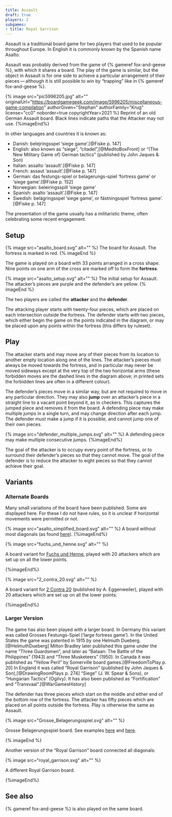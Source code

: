 ```yaml
---
title: Assault
draft: true
players: 2
subgames:
- title: Royal Garrison
---
```


<p class="lead">Assault is a traditional board game for two players that used to be popular
throughout Europe. In English it is commonly known by the Spanish name <span lang="es">Asalto</span>.</p>

Assault was probably derived from the game of {% gameref fox-and-geese %}, with
which it shares a board. The play of the game is similar, but the object in
Assault is for one side to achieve a particular arrangement of their
pieces — although it is still possible to win by “trapping” like in {% gameref
fox-and-geese %}.

{% image src="pic5996205.jpg" alt="" originalUrl="https://boardgamegeek.com/image/5996205/miscellaneous-game-compilation"
    authorGiven="Stephan"
    authorFamily="Krug"
    license="cc0"
    noborder=true
    copyrightYear=2021 %}
Reprint of an old German Assault board. Black lines indicate paths that the Attacker may not use.
{%imageEnd%}

<!-- excerpt -->

In other languages and countries it is known as:

* Danish: <span lang="da">belejringsspel</span> ‘siege game’.[@Fiske p. 147]
* English: also known as “siege”, “citadel”,[@MeditoBoxFront] or “(The New
  Military Game of) German tactics” (published by John Jaques & Son)
* Italian: <span lang="it">assalto</span> ‘assault’.[@Fiske p. 147]
* French: <span lang="fr">assaut</span> ‘assault’.[@Fiske p. 147]
* German: <span lang="de">das festungs-spiel</span> or <span
  lang="de">belagerungs-spiel</span> ‘fortress game’ or ‘siege game’.[@Fiske p.
  152]
* Norwegian: <span lang="no">beleiringsspill</span> ‘siege game’
* Spanish: <span lang="es">asalto</span> ‘assault’.[@Fiske p. 147]
* Swedish: <span lang="sv">belägringsspel</span> ‘siege game’, or <span
  lang="sv">fästningsspel</span> ‘fortress game’.[@Fiske p. 147]

The presentation of the game usually has a militaristic theme, often celebrating
some recent engagement.

## Setup 

{% image src="asalto_board.svg" alt="" %}
The board for Assault. The fortress is marked in red.
{% imageEnd %}

The game is played on a board with 33 points arranged in a cross shape. Nine
points on one arm of the cross are marked off to form the **fortress**.

{% image src="asalto_setup.svg" alt="" %}
The initial setup for Assault. The attacker’s pieces are purple and the defender’s are yellow.
{% imageEnd %}

The two players are called the **attacker** and the **defender**.

The attacking player starts with twenty-four pieces, which are placed on each
intersection outside the fortress. The defender starts with two pieces, which
either begin the game on the points indicated in the diagram, or may be placed
upon any points within the fortress (this differs by ruleset).

## Play

The attacker starts and may move any of their pieces from its location to
another empty location along one of the lines. The attacker’s pieces must always
be moved towards the fortress, and in particular may never be moved sideways
except at the very top of the two horizontal arms (these forbidden moves are the
dashed lines in the diagram above; in printed sets the forbidden lines are often
in a different colour).

The defender’s pieces move in a similar way, but are not required to move in any
particular direction. They may also **jump** over an attacker’s piece in a straight
line to a vacant point beyond it, as in checkers. This captures the jumped piece
and removes it from the board. A defending piece may make multiple jumps in a
single turn, and may change direction after each jump. The defender *must* make
a jump if it is possible, and cannot jump one of their own pieces.

{% image src="defender_multiple_jumps.svg" alt="" %}
A defending piece may make multiple consecutive jumps.
{%imageEnd%}

The goal of the attacker is to occupy every point of the fortress, or to
surround their defender’s pieces so that they cannot move. The goal of the
defender is to reduce the attacker to eight pieces so that they cannot achieve
their goal.

## Variants

### Alternate Boards

Many small variations of the board have been published. Some are displayed here.
For these I do not have rules, so it is unclear if horizontal movements were
permitted or not.

<div class="multi wide">

{% image src="asalto_simplified_board.svg" alt="" %}
A board without most diagonals (as found [here](https://boardgamegeek.com/image/5069937/miscellaneous-game-compilation)).
{%imageEnd%}

{% image src="fuchs_und_henne.svg" alt="" %}

A board variant for [<span lang="de">Fuchs und
Henne</span>](https://web.archive.org/web/20120817104138/http://www.holznerspiele.de/anleitung.html),
played with 20 attackers which are set up on all the lower points. 

{%imageEnd%}

{% image src="2_contra_20.svg" alt="" %}

A board variant for [<span lang="de">2 Contra
20</span>](https://boardgamegeek.com/image/6417481/asalto) (published by A.
Eggenweiler), played with 20 attackers which are set up on all the lower points. 

{%imageEnd%}

</div>

### Larger Version

The game has also been played with a larger board. In Germany this variant was
called <span lang="de">Grosses Festungs-Spiel</span> (‘large fortress game’). In
the United States the game was patented in 1915 by one Helmuth
Dueberg.[@HelmuthDueberg] Milton Bradley later published this game under the
name “Three Guardsmen”, and later as “Bataan: The Battle of the Philippines”
(1943) and “Three Musketeers” (1950). In Canada it was published as “Yellow
Peril” by Somerville board games.[@FreedomToPlay p. 20] In England it was called
“Royal Garrison” (published by John Jaques & Son),[@DrawingRoomPlays p. 274]
“Siege” (J. W. Spear & Sons), or “Hungarian Tactics” (Ogilvy). It has also been
published as “Fortification” and “Transvaal”.[@WarGamesHistory]

The defender has three pieces which start on the middle and either end of the
bottom row of the fortress. The attacker has fifty pieces which are placed on
all points outside the fortress. Play is otherwise the same as Assault.

{% image src="Grosse_Belagerungsspiel.svg" alt="" %}

<span lang="de">Grosse Belagerungsspiel</span> board. See examples
[here](https://boardgamegeek.com/image/4378970/asalto) and
[here](https://boardgamegeek.com/image/6800504/asalto).

{% imageEnd %}

Another version of the “Royal Garrison” board connected all diagonals:

{% image src="royal_garrison.svg" alt="" %}

A different Royal Garrison board.

{%imageEnd%}

## See also

{% gameref fox-and-geese %} is also played on the same board.
